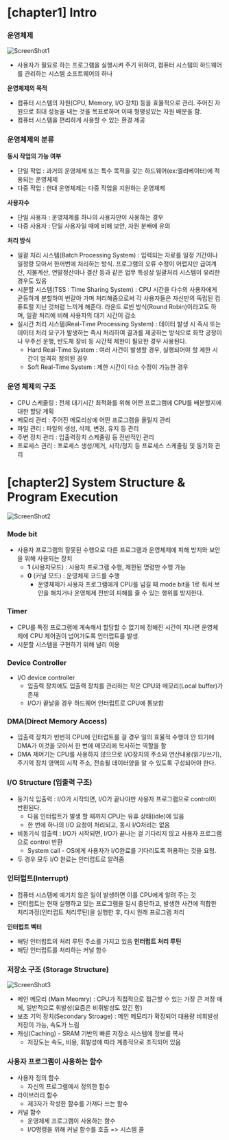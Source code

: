 # [chapter1] Intro
### 운영체제
![ScreenShot1](https://user-images.githubusercontent.com/107851434/187814975-730abceb-7818-46d0-ba00-75738a2c43a7.png)
- 사용자가 필요로 하는 프로그램을 실행시켜 주기 위하여, 컴퓨터 시스템의 하드웨어를 관리하는 시스템 소프트웨어의 하나

**운영체제의 목적**
- 컴퓨터 시스템의 자원(CPU, Memory, I/O 장치) 등을 효율적으로 관리. 주어진 자원으로 최대 성능을 내는 것을 목표로하며 이때 형평성있는 자원 배분을 함. 
- 컴퓨터 시스템을 편리하게 사용할 수 있는 환경 제공

### 운영체제의 분류

**동시 작업의 가능 여부**

- 단일 작업 : 과거의 운영체제 또는 특수 목적을 갖는 하드웨어(ex:엘리베이터)에 적용되는 운영체제
- 다중 작업 : 현대 운영체제는 다중 작업을 지원하는 운영체제

**사용자수**

- 단일 사용자 : 운영체제를 하나의 사용자만이 사용하는 경우 
- 다중 사용자 : 단일 사용자일 때에 비해 보안, 자원 분배에 유의

**처리 방식**

- 일괄 처리 시스템(Batch Processing System) : 입력되는 자료를 일정 기간이나 일정량 모아서 한꺼번에 처리하는 방식. 프로그램의 오류 수정이 어렵지만 급여계산, 지불계산, 연말정산이나 결산 등과 같은 업무 특성상 일괄처리 시스템이 유리한 경우도 있음
- 시분할 시스템(TSS : Time Sharing System) : CPU 시간을 다수의 사용자에게 균등하게 분할하여 번갈아 가며 처리해줌으로써 각 사용자들은 자신만의 독립된 컴퓨트럴 지닌 것처럼 느끼게 해준다. 라운드 로빈 방식(Round Robin)이라고도 하며, 일괄 처리에 비해 사용자의 대기 시간이 감소
- 실시간 처리 시스템(Real-Time Processing System) : 데이터 발생 시 즉시 또는 데이터 처리 요구가 발생하는 즉시 처리하여 결과를 제공하는 방식으로 화학 공정이나 우주선 운행, 반도체 장비 등 시간적 제한이 필요한 경우 사용된다.
  - Hard Real-Time System : 여러 사건이 발생할 경우, 실행되어야 할 제한 시간이 엄격히 정의된 경우
  - Soft Real-Time System : 제한 시간이 다소 수정이 가능한 경우

### 운영 체제의 구조 
- CPU 스케줄링 : 전체 대기시간 최적화를 위해 어떤 프로그램에 CPU를 배분할지에 대한 할당 계획
- 메모리 관리 : 주어진 메모리상에 어떤 프로그램을 올릴지 관리
- 파일 관리 : 파일의 생성, 삭제, 변경, 유지 등 관리
- 주변 장치 관리 : 입출력장치 스케줄링 등 전반적인 관리
- 프로세스 관리 : 프로세스 생성/제거, 시작/정지 등 프로세스 스케줄링 및 동기화 관리

# [chapter2] System Structure & Program Execution
![ScreenShot2](https://user-images.githubusercontent.com/107851434/187815029-fbacd383-a567-4093-9b58-e6387551ca3e.png)
### Mode bit 
- 사용자 프로그램의 잘못된 수행으로 다른 프로그램과 운영체제에 피해 방지와 보안을 위해 사용되는 장치
  - **1** (사용자모드) : 사용자 프로그램 수행, 제한된 명령만 수행 가능
  - **0** (커널 모드) : 운영체제 코드를 수행
    - 운영체제가 사용자 프로그램에게 CPU를 넘길 때 mode bit을 1로 줘서 보안을 해치거나 운영체제 전반의 피해를 줄 수 있는 행위를 방지한다.
### Timer
- CPU를 특정 프로그램에 계속해서 할당할 수 없기에 정해진 시간이 지나면 운영체제에 CPU 제어권이 넘어가도록 인터럽트를 발생.
- 시분할 시스템을 구현하기 위해 널리 이용
### Device Controller
- I/O device controller 
  - 입출력 장치에도 입출력 장치를 관리하는 작은 CPU와 메모리(Local buffer)가 존재
  - I/O가 끝날을 경우 하드웨어 인터럽트로 CPU에 통보함
### DMA(Direct Memory Access)
- 입출력 장치가 빈번히 CPU에 인터럽트를 걸 경우 일의 효율적 수행이 안 되기에 DMA가 이것을 모아서 한 번에 메모리에 복사하는 역할을 함
- DMA 제어기는 CPU를 사용하지 않으므로 I/O장치의 주소와 연산내용(읽기/쓰기), 주기억 장치 영역의 시작 주소, 전송될 데이터양을 알 수 있도록 구성되어야 한다.

### I/O Structure (입출력 구조)
- 동기식 입출력 : I/O가 시작되면, I/O가 끝나야만 사용자 프로그램으로 control이 반환된다.
  - 다음 인터럽트가 발생 할 때까지 CPU는 유휴 상태(idle)에 있음
  - 한 번에 하나의 I/O 요청이 처리되고, 동시 I/O처리는 없음
- 비동기식 입출력 : I/O가 시작되면, I/O가 끝나는 걸 기다리지 않고 사용자 프로그램으로 control 반환
  -  System call - OS에게 사용자가 I/O완료를 기다리도록 허용하는 것을 요청.
- 두 경우 모두 I/O 완료는 인터럽트로 알려줌

### 인터럽트(Interrupt)
- 컴퓨터 시스템에 예기치 않은 일이 발생하면 이를 CPU에게 알려 주는 것
- 인터럽트는 현재 실행하고 있는 프로그램을 일시 중단하고, 발생한 사건에 적합한 처리과정(인터럽트 처리루틴)을 실행한 후, 다시 원래 프로그램 처리

**인터럽트 벡터**
- 해당 인터럽트의 처리 루틴 주소를 가지고 있음
**인터럽트 처리 루틴**
- 해당 인터럽트를 처리하는 커널 함수

### 저장소 구조 (Storage Structure)
![ScreenShot3](https://user-images.githubusercontent.com/107851434/187815076-29a098e1-9387-46bd-bd4b-4bcad985fc3a.png)
- 메인 메모리 (Main Meomry) : CPU가 직접적으로 접근할 수 있는 가장 큰 저장 매체, 일반적으로 휘발성(요즘은 비휘발성도 있긴 함)
- 보조 기억 장치(Secondary Stroage) : 메인 메모리가 확장되어 대용량 비휘발성 저장이 가능, 속도가 느림
- 캐싱(Caching) - SRAM 기반의 빠른 저장소 시스템에 정보를 복사
  - 저장도는 속도, 비용, 휘발성에 따라 계층적으로 조직되어 있음 

### 사용자 프로그램이 사용하는 함수
- 사용자 정의 함수
    - 자신의 프로그램에서 정의한 함수
- 라이브러리 함수
    - 제3자가 작성한 함수를 가져다 쓰는 함수
- 커널 함수
    - 운영체제 프로그램이 사용하는 함수
    - I/O명령을 위해 커널 함수를 호출 => 시스템 콜